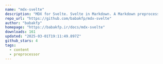 ```yaml
---
name: "mdx-svelte"
description: "MDX for Svelte. Svelte in Markdown. A Markdown preprocessor for Svelte. A Preprocessor for Svelte that allows you to write Svelte code inside Markdown files."
repo_url: "https://github.com/babakfp/mdx-svelte"
author: "babakfp"
homepage: "https://babakfp.ir/docs/mdx-svelte"
downloads: 161
updated: "2025-03-01T19:11:49.897Z"
github_stars: 4
tags: 
  - content
  - preprocessor
---
```

